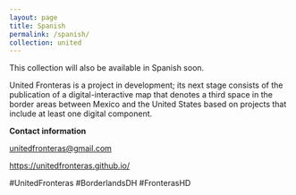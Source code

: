 ```yaml
---
layout: page
title: Spanish
permalink: /spanish/
collection: united
---
```


This collection will also be available in Spanish soon.

United Fronteras is a project in development; its next stage consists of the publication of a digital-interactive map that denotes a third space in the border areas between Mexico and the United States based on projects that include at least one digital component.

**Contact information**

unitedfronteras@gmail.com

https://unitedfronteras.github.io/

#UnitedFronteras
#BorderlandsDH
#FronterasHD

